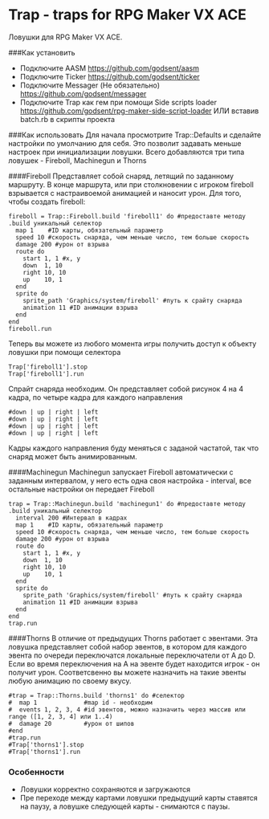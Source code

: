 # Trap - traps for RPG Maker VX ACE
Ловушки для RPG Maker VX ACE.

###Как установить
- Подключите AASM https://github.com/godsent/aasm
- Подключите Ticker https://github.com/godsent/ticker
- Подключите Messager (Не обязательно) https://github.com/godsent/messager
- Подключите Trap как гем при помощи Side scripts loader https://github.com/godsent/rpg-maker-side-script-loader ИЛИ вставив batch.rb в скрипты проекта

###Как использовать
Для начала просмотрите Trap::Defaults и сделайте настройки по умолчанию для себя. Это позволит задавать меньше настроек при инициализации ловушки.
Всего добавляются три типа ловушек - Fireboll, Machinegun и Thorns

####Fireboll
Представляет собой снаряд, летящий по заданному маршруту. В конце маршрута, или при столкновении с игроком fireboll взрывается с настраивоемой анимацией и наносит урон.
Для того, чтобы создать fireboll:
```
fireboll = Trap::Fireboll.build 'fireboll1' do #предоставте методу .build уникальный селектор
  map 1    #ID карты, обязательный параметр
  speed 10 #скорость снаряда, чем меньше число, тем больше скорость
  damage 200 #урон от взрыва
  route do
    start 1, 1 #x, y
    down  1, 10
    right 10, 10
    up    10, 1
  end
  sprite do
    sprite_path 'Graphics/system/fireboll' #путь к срайту снаряда
    animation 11 #ID анимации взрыва
  end
end
fireboll.run
```
Теперь вы можете из любого момента игры получить доступ к объекту ловушки при помощи селектора
```
Trap['fireboll1'].stop
Trap['fireboll1'].run
```
Спрайт снаряда необходим. Он представляет собой рисунок 4 на 4 кадра, по четыре кадра для каждого направления
```
#down | up | right | left 
#down | up | right | left
#down | up | right | left
#down | up | right | left
```
Кадры каждого направления буду меняться с заданой частатой, так что снаряд может быть анимированным.

####Machinegun 
Machinegun запускает Fireboll автоматически с заданным интервалом, у него есть одна своя настройка - interval, все остальные настройки он передает Fireboll
```
trap = Trap::Machinegun.build 'machinegun1' do #предоставте методу .build уникальный селектор
  interval 200 #Интервал в кадрах
  map 1    #ID карты, обязательный параметр
  speed 10 #скорость снаряда, чем меньше число, тем больше скорость
  damage 200 #урон от взрыва
  route do
    start 1, 1 #x, y
    down  1, 10
    right 10, 10
    up    10, 1
  end
  sprite do
    sprite_path 'Graphics/system/fireboll' #путь к срайту снаряда
    animation 11 #ID анимации взрыва
  end
end
trap.run
```

####Thorns
В отличие от предыдущих Thorns работает с эвентами. Эта ловушка представляет собой набор эвентов, в котором для каждого эвента по очереди переключатся локальные переключатели от A до D. Если во время переключения на А на эвенте будет находится игрок - он получит урон.
Соответсвенно вы можете назначить на такие эвенты любую анимацию по своему вкусу.
```
#trap = Trap::Thorns.build 'thorns1' do #селектор
#  map 1             #map id - необходим
#  events 1, 2, 3, 4 #id эвентов, можно назначить через массив или range ([1, 2, 3, 4] или 1..4)
#  damage 20         #урон от шипов
#end
#trap.run
#Trap['thorns1'].stop
#Trap['thorns1'].run
```

### Особенности
- Ловушки корректно сохраняются и загружаются
- Пре переходе между картами ловушки предыдущий карты ставятся на паузу, а ловушке следующей карты - снимаются с паузы.
